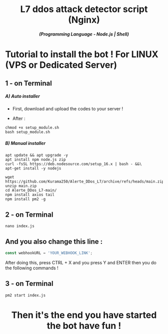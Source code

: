<h1 align="center">L7 ddos ​​attack detector script (Nginx)</h1>
<em><h5 align="center">(Programming Language - Node.js | Shell)</h5></em>

# Tutorial to install the bot ! For LINUX (VPS or Dedicated Server)

## 1 - on Terminal

<h5>A) Auto installer</h5>

- First, download and upload the codes to your server !

- After :

```shell script
chmod +x setup_module.sh
bash setup_module.sh
```
<h5>B) Manual installer</h5>

```shell script
apt update && apt upgrade -y
apt install npm node.js zip
curl -fsSL https://deb.nodesource.com/setup_16.x | bash - &&\
apt-get install -y nodejs
```

```shell script
wget https://github.com/Kurama250/Alerte_DDos_L7/archive/refs/heads/main.zip
unzip main.zip
cd Alerte_DDos_L7-main/
npm install axios tail
npm install pm2 -g
```
## 2 - on Terminal

```shell script
nano index.js
```

## And you also change this line :

```js
const webhookURL = 'YOUR_WEBHOOK_LINK';
```

After doing this, press CTRL + X and you press Y and ENTER then you do the following commands !

## 3 - on Terminal

```shell script
pm2 start index.js
```

<h1 align="center">Then it's the end you have started the bot have fun !</h1>
